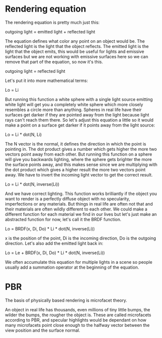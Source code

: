 # Rendering equation

The rendering equation is pretty much just this:

outgoing light = emitted light + reflected light

The equation defines what color any point on an object would be.
The reflected light is the light that the object reflects.
The emitted light is the light that the object emits, this would be useful for lights
and emissive surfaces but we are not working with emissive surfaces here so we can 
remove that part of the equation, so now it's this.

outgoing light = reflected light

Let's put it into more mathematical terms:

Lo = Li

But running this function a white sphere with a single light source emitting white
light will get you a completely white sphere which more closely resembles a circle more
than anything. Spheres in real life have their surfaces get darker if they are pointed away
from the light because light rays can't reach them there. So let's adjust this equation a
little so it would make a point on a surface get darker if it points away from the light
source:

Lo = Li * dot(N, Li)

The N vector is the normal, it defines the direction in which the point is pointing in.
The dot product gives a number which gets higher the more two vectors point away from
each other. But running this function on a sphere will give you backwards lighting, where
the sphere gets brighter the more the surface points away, and this makes sense since we
are multiplying with the dot product which gives a higher result the more two vectors point
away. We have to invert the incoming light vector to get the correct result.

Lo = Li * dot(N, inverse(Li))

And we have correct lighting. This function works brilliantly if the object you want to 
render is a perfectly diffuse object with no specularity, imperfections or any materials.
But things in real life are often not that and their materials are often wildly different to
each other. We could make a different function for each material we find in our lives but
let's just make an abstracted function for now, let's call it the BRDF function.

Lo = BRDF(x, Di, Do) * Li * dot(N, inverse(Li))

x is the position of the point, Di is the incoming direction, Do is the outgoing direction.
Let's also add the emitted light back in:

Lo = Le + BRDF(x, Di, Do) * Li * dot(N, inverse(Li))

We often accumulate this equation for multiple lights in a scene so people usually add a 
summation operator at the beginning of the equation.

# PBR

The basis of physically based rendering is microfacet theory.

An object in real life has thousands, even millions of tiny little bumps, the wilder the
bumps, the rougher the object is. These are called microfacets according to PBR,
and specular highlights would be dependant on how many microfacets point close enough
to the halfway vector between the view position and the surface normal.
